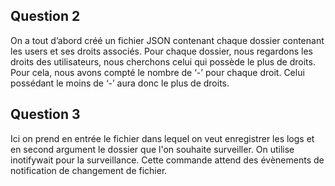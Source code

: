 ## Question 2
On a tout d’abord créé un fichier JSON contenant chaque dossier contenant les users et ses droits associés. 
Pour chaque dossier, nous regardons les droits des utilisateurs, nous cherchons celui qui possède le plus de droits. 
Pour cela, nous avons compté le nombre de ‘-’ pour chaque droit. Celui possédant le moins de ‘-’ aura donc le plus de droits. 


## Question 3
Ici on prend en entrée le fichier dans lequel on veut enregistrer les logs et en second argument le dossier que l'on souhaite surveiller.
On utilise inotifywait pour la surveillance. Cette commande attend des évènements de notification de changement de fichier.
